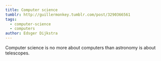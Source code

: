 ```yaml
---
title: Computer science
tumblr: http://guillermonkey.tumblr.com/post/3290366561
tags:
  - computer-science
  - computers
author: Edsger Dijkstra
---
```


Computer science is no more about computers than astronomy is about telescopes.
